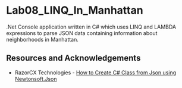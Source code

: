 # Lab08_LINQ_In_Manhattan
.Net Console application written in C# which uses LINQ and LAMBDA expressions to parse JSON data containing information about neighborhoods in Manhattan.


## Resources and Acknowledgements

* RazorCX Technologies - [How to Create C# Class from Json using Newtonsoft.Json](https://www.youtube.com/watch?v=SholKTNGdHk)